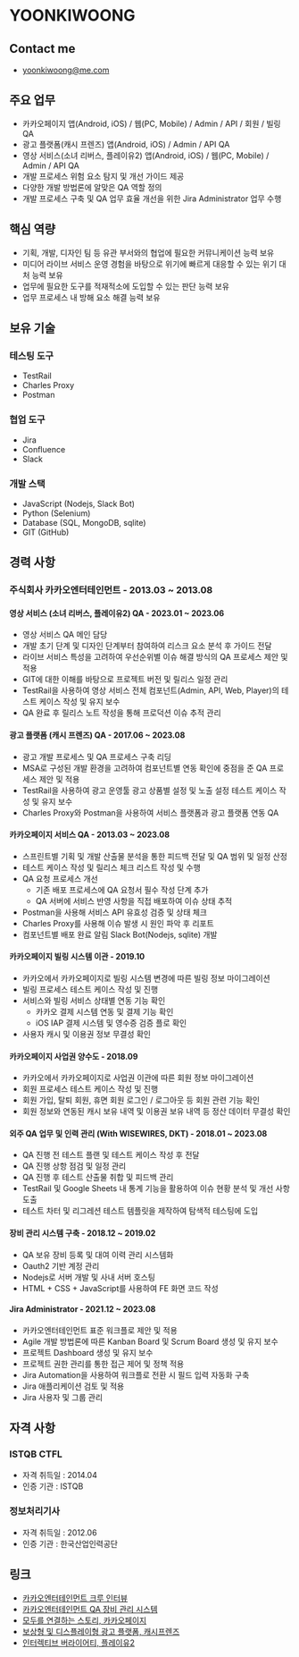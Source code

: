 # YOONKIWOONG

## Contact me
- yoonkiwoong@me.com

## 주요 업무
- 카카오페이지 앱(Android, iOS) / 웹(PC, Mobile) / Admin / API / 회원 / 빌링 QA
- 광고 플랫폼(캐시 프렌즈) 앱(Android, iOS) / Admin / API QA
- 영상 서비스(소녀 리버스, 플레이유2) 앱(Android, iOS) / 웹(PC, Mobile) / Admin / API QA
- 개발 프로세스 위험 요소 탐지 및 개선 가이드 제공
- 다양한 개발 방법론에 알맞은 QA 역할 정의
- 개발 프로세스 구축 및 QA 업무 효율 개선을 위한 Jira Administrator 업무 수행

## 핵심 역량
- 기획, 개발, 디자인 팀 등 유관 부서와의 협업에 필요한 커뮤니케이션 능력 보유
- 미디어 라이브 서비스 운영 경험을 바탕으로 위기에 빠르게 대응할 수 있는 위기 대처 능력 보유
- 업무에 필요한 도구를 적재적소에 도입할 수 있는 판단 능력 보유
- 업무 프로세스 내 방해 요소 해결 능력 보유

## 보유 기술
### 테스팅 도구
- TestRail
- Charles Proxy
- Postman
### 협업 도구
- Jira
- Confluence
- Slack
### 개발 스택
- JavaScript (Nodejs, Slack Bot)
- Python (Selenium)
- Database (SQL, MongoDB, sqlite)
- GIT (GitHub)

## 경력 사항
### 주식회사 카카오엔터테인먼트 - 2013.03 ~ 2013.08
#### 영상 서비스 (소녀 리버스, 플레이유2) QA - 2023.01 ~ 2023.06
- 영상 서비스 QA 메인 담당
- 개발 초기 단계 및 디자인 단계부터 참여하여 리스크 요소 분석 후 가이드 전달
- 라이브 서비스 특성을 고려하여 우선순위별 이슈 해결 방식의 QA 프로세스 제안 및 적용
- GIT에 대한 이해를 바탕으로 프로젝트 버전 및 릴리스 일정 관리
- TestRail을 사용하여 영상 서비스 전체 컴포넌트(Admin, API, Web, Player)의 테스트 케이스 작성 및 유지 보수
- QA 완료 후 릴리스 노트 작성을 통해 프로덕션 이슈 추적 관리
#### 광고 플랫폼 (캐시 프렌즈) QA - 2017.06 ~ 2023.08
- 광고 개발 프로세스 및 QA 프로세스 구축 리딩
- MSA로 구성된 개발 환경을 고려하여 컴포넌트별 연동 확인에 중점을 준 QA 프로세스 제안 및 적용
- TestRail을 사용하여 광고 운영툴 광고 상품별 설정 및 노출 설정 테스트 케이스 작성 및 유지 보수
- Charles Proxy와 Postman을 사용하여 서비스 플랫폼과 광고 플랫폼 연동 QA
#### 카카오페이지 서비스 QA - 2013.03 ~ 2023.08
- 스프린트별 기획 및 개발 산출물 분석을 통한 피드백 전달 및 QA 범위 및 일정 산정
- 테스트 케이스 작성 및 릴리스 체크 리스트 작성 및 수행
- QA 요청 프로세스 개선
    - 기존 배포 프로세스에 QA 요청서 필수 작성 단계 추가
    - QA 서버에 서비스 반영 사항을 직접 배포하여 이슈 상태 추적
- Postman을 사용해 서비스 API 유효성 검증 및 상태 체크
- Charles Proxy를 사용해 이슈 발생 시 원인 파악 후 리포트
- 컴포넌트별 배포 완료 알림 Slack Bot(Nodejs, sqlite) 개발
#### 카카오페이지 빌링 시스템 이관 - 2019.10
- 카카오에서 카카오페이지로 빌링 시스템 변경에 따른 빌링 정보 마이그레이션
- 빌링 프로세스 테스트 케이스 작성 및 진행
- 서비스와 빌링 서비스 상태별 연동 기능 확인
    - 카카오 결제 시스템 연동 및 결제 기능 확인
    - iOS IAP 결제 시스템 및 영수증 검증 플로 확인
- 사용자 캐시 및 이용권 정보 무결성 확인
#### 카카오페이지 사업권 양수도 - 2018.09
- 카카오에서 카카오페이지로 사업권 이관에 따른 회원 정보 마이그레이션
- 회원 프로세스 테스트 케이스 작성 및 진행
- 회원 가입, 탈퇴 회원, 휴면 회원 로그인 / 로그아웃 등 회원 관련 기능 확인
- 회원 정보와 연동된 캐시 보유 내역 및 이용권 보유 내역 등 정산 데이터 무결성 확인
#### 외주 QA 업무 및 인력 관리 (With WISEWIRES, DKT) - 2018.01 ~ 2023.08
- QA 진행 전 테스트 플랜 및 테스트 케이스 작성 후 전달
- QA 진행 상항 점검 및 일정 관리
- QA 진행 후 테스트 산출물 취합 및 피드백 관리
- TestRail 및 Google Sheets 내 통계 기능을 활용하여 이슈 현황 분석 및 개선 사항 도출
- 테스트 차터 및 리그레션 테스트 템플릿을 제작하여 탐색적 테스팅에 도입
#### 장비 관리 시스템 구축 - 2018.12 ~ 2019.02
- QA 보유 장비 등록 및 대여 이력 관리 시스템화
- Oauth2 기반 계정 관리
- Nodejs로 서버 개발 및 사내 서버 호스팅
- HTML + CSS + JavaScript를 사용하여 FE 화면 코드 작성
#### Jira Administrator - 2021.12 ~ 2023.08
- 카카오엔터테인먼트 표준 워크플로 제안 및 적용
- Agile 개발 방법론에 따른 Kanban Board 및 Scrum Board 생성 및 유지 보수
- 프로젝트 Dashboard 생성 및 유지 보수
- 프로젝트 권한 관리를 통한 접근 제어 및 정책 적용
- Jira Automation을 사용하여 워크플로 전환 시 필드 입력 자동화 구축
- Jira 애플리케이션 검토 및 적용
- Jira 사용자 및 그룹 관리

## 자격 사항
### ISTQB CTFL
- 자격 취득일 : 2014.04
- 인증 기관 : ISTQB
### 정보처리기사
- 자격 취득일 : 2012.06
- 인증 기관 : 한국산업인력공단

## 링크
- [카카오엔터테인먼트 크루 인터뷰](https://kakaoentertainment-tech.tistory.com/29)
- [카카오엔터테인먼트 QA 장비 관리 시스템](https://github.com/yoonkiwoong/dublin)
- [모두를 연결하는 스토리, 카카오페이지](https://page.kakao.com)
- [보상형 및 디스플레이형 광고 플랫폼, 캐시프렌즈](https://www.kakaoent.biz)
- [인터렉티브 버라이어티, 플레이유2](https://playou.kakao.com/home)